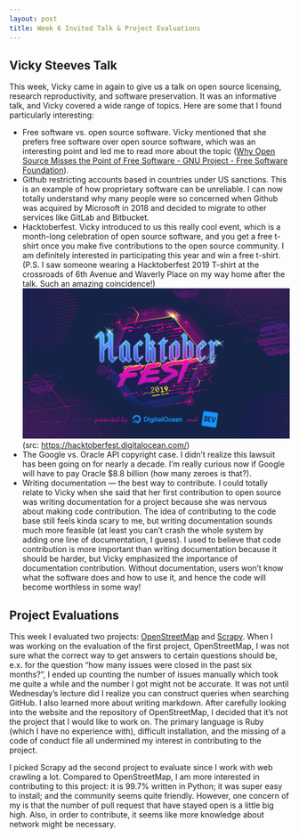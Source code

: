 ```yaml
---
layout: post
title: Week 6 Invited Talk & Project Evaluations
---
```


## Vicky Steeves Talk
This week, Vicky came in again to give us a talk on open source licensing, research reproductivity, and software preservation. It was an informative talk, and Vicky covered a wide range of topics. Here are some that I found particularly interesting:
* Free software vs. open source software. Vicky mentioned that she prefers free software over open source software, which was an interesting point and led me to read more about the topic ([Why Open Source Misses the Point of Free Software - GNU Project - Free Software Foundation](https://www.gnu.org/philosophy/open-source-misses-the-point.en.html)).
* Github restricting accounts based in countries under US sanctions. This is an example of how proprietary software can be unreliable. I can now totally understand why many people were so concerned when Github was acquired by Microsoft in 2018 and decided to migrate to other services like GitLab and Bitbucket. 
* Hacktoberfest. Vicky introduced to us this really cool event, which is a month-long celebration of open source software, and you get a free t-shirt once you make five contributions to the open source community. I am definitely interested in participating this year and win a free t-shirt. (P.S. I saw someone wearing a Hacktoberfest 2019 T-shirt at the crossroads of 6th Avenue and Waverly Place on my way home after the talk. Such an amazing coincidence!)
![Hacktoberfest](../images/Hacktoberfest.png)
<br> (src: https://hacktoberfest.digitalocean.com/)
* The Google vs. Oracle API copyright case. I didn’t realize this lawsuit has been going on for nearly a decade. I’m really curious now if Google will have to pay Oracle $8.8 billion (how many zeroes is that?).
* Writing documentation — the best way to contribute. I could totally relate to Vicky when she said that her first contribution to open source was writing documentation for a project because she was nervous about making code contribution. The idea of contributing to the code base still feels kinda scary to me, but writing documentation sounds much more feasible (at least you can’t crash the whole system by adding one line of documentation, I guess). I used to believe that code contribution is more important than writing documentation because it should be harder, but Vicky emphasized the importance of documentation contribution. Without documentation, users won’t know what the software does and how to use it, and hence the code will become worthless in some way!

## Project Evaluations
This week I evaluated two projects: [OpenStreetMap](https://github.com/nyu-ossd-s20/project-evaluation/blob/master/OpenStreetMap_evaluation_2.md) and [Scrapy](https://github.com/nyu-ossd-s20/project-evaluation/blob/master/scrapy_evaluation.md).  When I was working on the evaluation of the first project, OpenStreetMap, I was not sure what the correct way to get answers to certain questions should be, e.x. for the question “how many issues were closed in the past six months?”,  I ended up counting the number of issues manually which took me quite a while and the number I got might not be accurate. It was not until Wednesday’s lecture did I realize you can construct queries when searching GitHub. I also learned more about writing markdown. After carefully looking into the website and the repository of OpenStreetMap, I decided that it’s not the project that I would like to work on. The primary language is Ruby (which I have no experience with), difficult installation, and the missing of a code of conduct file all undermined my interest in contributing to the project. 

I picked Scrapy ad the second project to evaluate since I work with web crawling a lot. Compared to OpenStreetMap, I am more interested in contributing to this project: it is 99.7% written in Python; it was super easy to install; and the community seems quite friendly. However, one concern of my is that the number of pull request that have stayed open is a little big high. Also, in order to contribute, it seems like more knowledge about network might be necessary. 
